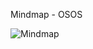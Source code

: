 Mindmap - OSOS

![Mindmap](https://raw.githubusercontent.com/I3S-ESSnet/Documents/master/2022/oslo/osos/mindmap.puml)
